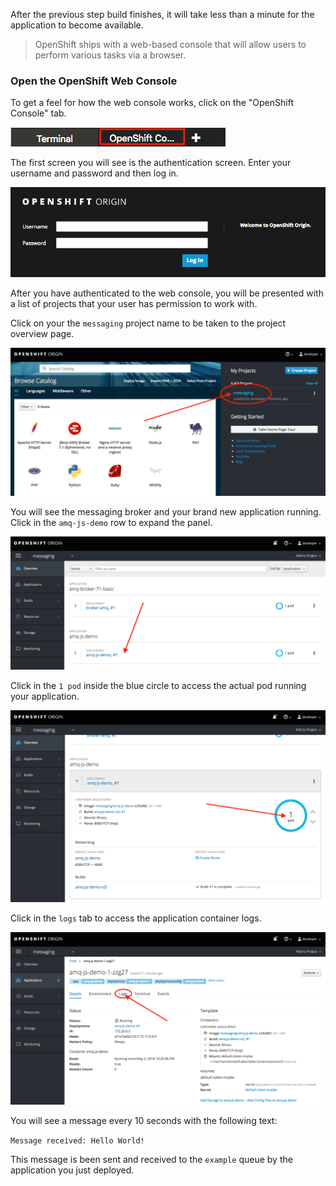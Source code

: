 After the previous step build finishes, it will take less than a minute for the application to become available.

> OpenShift ships with a web-based console that will allow users to
perform various tasks via a browser.

### Open the OpenShift Web Console

To get a feel for how the web console works, click on the "OpenShift Console" tab.

![OpenShift Console Tab](../../assets/middleware/amq-getting-started-broker/04-openshift-console-tab.png)

The first screen you will see is the authentication screen. Enter your username and password and
then log in.

![Web Console Login](../../assets/middleware/amq-getting-started-broker/04-login.png)

After you have authenticated to the web console, you will be presented with a
list of projects that your user has permission to work with.

Click on your the `messaging` project name to be taken to the project overview page.

![Messaging Project](../../assets/middleware/amq-getting-started-broker/04-messaging-project.png)

You will see the messaging broker and your brand new application running. Click in the ``amq-js-demo`` row to expand the panel.

![AMQ Javascript Demo](../../assets/middleware/amq-getting-started-broker/04-demo-deployment.png)

Click in the ``1 pod`` inside the blue circle to access the actual pod running your application.

![Application Pod](../../assets/middleware/amq-getting-started-broker/04-application-pod.png)

Click in the ``logs`` tab to access the application container logs.

![Log](../../assets/middleware/amq-getting-started-broker/04-logs.png)

You will see a message every 10 seconds with the following text:

``Message received: Hello World!``

This message is been sent and received to the ``example`` queue by the application you just deployed.